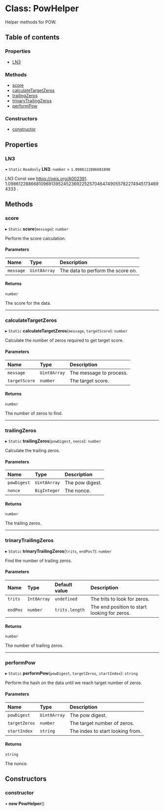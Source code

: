 # Class: PowHelper

Helper methods for POW.

## Table of contents

### Properties

- [LN3](PowHelper.md#ln3)

### Methods

- [score](PowHelper.md#score)
- [calculateTargetZeros](PowHelper.md#calculatetargetzeros)
- [trailingZeros](PowHelper.md#trailingzeros)
- [trinaryTrailingZeros](PowHelper.md#trinarytrailingzeros)
- [performPow](PowHelper.md#performpow)

### Constructors

- [constructor](PowHelper.md#constructor)

## Properties

### LN3

▪ `Static` `Readonly` **LN3**: `number` = `1.0986122886681098`

LN3 Const see https://oeis.org/A002391.
1.098612288668109691395245236922525704647490557822749451734694333 .

## Methods

### score

▸ `Static` **score**(`message`): `number`

Perform the score calculation.

#### Parameters

| Name | Type | Description |
| :------ | :------ | :------ |
| `message` | `Uint8Array` | The data to perform the score on. |

#### Returns

`number`

The score for the data.

___

### calculateTargetZeros

▸ `Static` **calculateTargetZeros**(`message`, `targetScore`): `number`

Calculate the number of zeros required to get target score.

#### Parameters

| Name | Type | Description |
| :------ | :------ | :------ |
| `message` | `Uint8Array` | The message to process. |
| `targetScore` | `number` | The target score. |

#### Returns

`number`

The number of zeros to find.

___

### trailingZeros

▸ `Static` **trailingZeros**(`powDigest`, `nonce`): `number`

Calculate the trailing zeros.

#### Parameters

| Name | Type | Description |
| :------ | :------ | :------ |
| `powDigest` | `Uint8Array` | The pow digest. |
| `nonce` | `BigInteger` | The nonce. |

#### Returns

`number`

The trailing zeros.

___

### trinaryTrailingZeros

▸ `Static` **trinaryTrailingZeros**(`trits`, `endPos?`): `number`

Find the number of trailing zeros.

#### Parameters

| Name | Type | Default value | Description |
| :------ | :------ | :------ | :------ |
| `trits` | `Int8Array` | `undefined` | The trits to look for zeros. |
| `endPos` | `number` | `trits.length` | The end position to start looking for zeros. |

#### Returns

`number`

The number of trailing zeros.

___

### performPow

▸ `Static` **performPow**(`powDigest`, `targetZeros`, `startIndex`): `string`

Perform the hash on the data until we reach target number of zeros.

#### Parameters

| Name | Type | Description |
| :------ | :------ | :------ |
| `powDigest` | `Uint8Array` | The pow digest. |
| `targetZeros` | `number` | The target number of zeros. |
| `startIndex` | `string` | The index to start looking from. |

#### Returns

`string`

The nonce.

## Constructors

### constructor

• **new PowHelper**()
